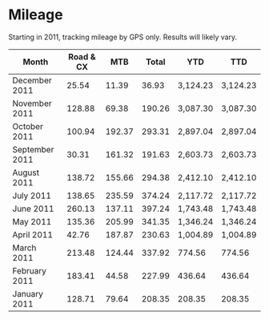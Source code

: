 # Mileage

Starting in 2011, tracking mileage by GPS only. Results will likely vary.

| Month | Road & CX | MTB | Total | YTD | TTD |
|-------|-----------|-----|-------|-----|-----|
| December 2011 | 25.54 | 11.39 | 36.93 | 3,124.23 | 3,124.23 |
| November 2011 | 128.88 | 69.38 | 190.26 | 3,087.30 | 3,087.30 |
| October 2011 | 100.94 | 192.37 | 293.31 | 2,897.04 | 2,897.04 |
| September 2011 | 30.31 | 161.32 | 191.63 | 2,603.73 | 2,603.73 |
| August 2011 | 138.72 | 155.66 | 294.38 | 2,412.10 | 2,412.10 |
| July 2011 | 138.65 | 235.59 | 374.24 | 2,117.72 | 2,117.72 |
| June 2011 | 260.13 | 137.11 | 397.24 | 1,743.48 | 1,743.48 |
| May 2011 | 135.36 | 205.99 | 341.35 | 1,346.24 | 1,346.24 |
| April 2011 | 42.76 | 187.87 | 230.63 | 1,004.89 | 1,004.89 |
| March 2011 | 213.48 | 124.44 | 337.92 | 774.56 | 774.56 |
| February 2011 | 183.41 | 44.58 | 227.99 | 436.64 | 436.64 |
| January 2011 | 128.71  | 79.64  | 208.35  | 208.35  | 208.35  |
